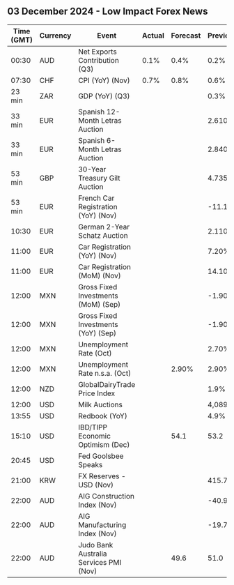 ## 03 December 2024 - Low Impact Forex News

| Time (GMT) | Currency | Event | Actual | Forecast | Previous |
|------|----------|-------|--------|----------|----------|
| 00:30 | AUD | Net Exports Contribution (Q3) | 0.1% | 0.4% | 0.2% |
| 07:30 | CHF | CPI (YoY) (Nov) | 0.7% | 0.8% | 0.6% |
| 23 min | ZAR | GDP (YoY) (Q3) |  |  | 0.3% |
| 33 min | EUR | Spanish 12-Month Letras Auction |  |  | 2.610% |
| 33 min | EUR | Spanish 6-Month Letras Auction |  |  | 2.840% |
| 53 min | GBP | 30-Year Treasury Gilt Auction |  |  | 4.735% |
| 53 min | EUR | French Car Registration (YoY) (Nov) |  |  | -11.1% |
| 10:30 | EUR | German 2-Year Schatz Auction |  |  | 2.110% |
| 11:00 | EUR | Car Registration (YoY) (Nov) |  |  | 7.20% |
| 11:00 | EUR | Car Registration (MoM) (Nov) |  |  | 14.10% |
| 12:00 | MXN | Gross Fixed Investments (MoM) (Sep) |  |  | -1.90% |
| 12:00 | MXN | Gross Fixed Investments (YoY) (Sep) |  |  | -1.90% |
| 12:00 | MXN | Unemployment Rate (Oct) |  |  | 2.70% |
| 12:00 | MXN | Unemployment Rate n.s.a. (Oct) |  | 2.90% | 2.90% |
| 12:00 | NZD | GlobalDairyTrade Price Index |  |  | 1.9% |
| 12:00 | USD | Milk Auctions |  |  | 4,089.0 |
| 13:55 | USD | Redbook (YoY) |  |  | 4.9% |
| 15:10 | USD | IBD/TIPP Economic Optimism (Dec) |  | 54.1 | 53.2 |
| 20:45 | USD | Fed Goolsbee Speaks |  |  |  |
| 21:00 | KRW | FX Reserves - USD (Nov) |  |  | 415.70B |
| 22:00 | AUD | AIG Construction Index (Nov) |  |  | -40.9 |
| 22:00 | AUD | AIG Manufacturing Index (Nov) |  |  | -19.7 |
| 22:00 | AUD | Judo Bank Australia Services PMI (Nov) |  | 49.6 | 51.0 |
